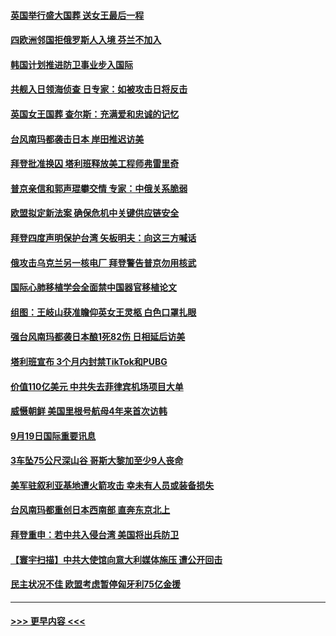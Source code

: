 #### [英国举行盛大国葬 送女王最后一程](../pages/prog202/a103532221.md?t=09200901) 
#### [四欧洲邻国拒俄罗斯人入境 芬兰不加入](../pages/prog202/a103532197.md?t=09200901) 
#### [韩国计划推进防卫事业步入国际](../pages/prog202/a103532108.md?t=09200901) 
#### [共舰入日领海侦查 日专家：如被攻击日将反击](../pages/prog202/a103532106.md?t=09200901) 
#### [英国女王国葬 查尔斯：充满爱和忠诚的记忆](../pages/prog202/a103532103.md?t=09200901) 
#### [台风南玛都袭击日本 岸田推迟访美](../pages/prog202/a103532100.md?t=09200901) 
#### [拜登批准换囚 塔利班释放美工程师弗雷里奇](../pages/prog202/a103531942.md?t=09200901) 
#### [普京亲信和郭声琨攀交情 专家：中俄关系脆弱](../pages/prog202/a103531996.md?t=09200901) 
#### [欧盟拟定新法案 确保危机中关键供应链安全](../pages/prog202/a103531936.md?t=09200901) 
#### [拜登四度声明保护台湾 矢板明夫：向这三方喊话](../pages/prog202/a103531830.md?t=09200901) 
#### [俄攻击乌克兰另一核电厂 拜登警告普京勿用核武](../pages/prog202/a103531822.md?t=09200901) 
#### [国际心肺移植学会全面禁中国器官移植论文](../pages/prog202/a103531813.md?t=09200901) 
#### [组图：王岐山获准瞻仰英女王灵柩 白色口罩扎眼](../pages/prog202/a103531794.md?t=09200901) 
#### [强台风南玛都袭日本酿1死82伤 日相延后访美](../pages/prog202/a103531786.md?t=09200901) 
#### [塔利班宣布 3个月内封禁TikTok和PUBG](../pages/prog202/a103531716.md?t=09200901) 
#### [价值110亿美元 中共失去菲律宾机场项目大单](../pages/prog202/a103531719.md?t=09200901) 
#### [威慑朝鲜 美国里根号航母4年来首次访韩](../pages/prog202/a103531712.md?t=09200901) 
#### [9月19日国际重要讯息](../pages/prog202/a103531682.md?t=09200901) 
#### [3车坠75公尺深山谷 哥斯大黎加至少9人丧命](../pages/prog202/a103531633.md?t=09200901) 
#### [美军驻叙利亚基地遭火箭攻击 幸未有人员或装备损失](../pages/prog202/a103531629.md?t=09200901) 
#### [台风南玛都重创日本西南部 直奔东京北上](../pages/prog202/a103531575.md?t=09200901) 
#### [拜登重申：若中共入侵台湾 美国将出兵防卫](../pages/prog202/a103531535.md?t=09200901) 
#### [【寰宇扫描】中共大使馆向意大利媒体施压 遭公开回击](../pages/prog202/a103531421.md?t=09200901) 
#### [民主状况不佳 欧盟考虑暂停匈牙利75亿金援](../pages/prog202/a103531430.md?t=09200901) 

----
#### [ >>> 更早内容 <<< ](../indexes/prog202-earlier.md)

